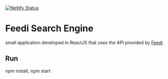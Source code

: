 [![Netlify Status](https://api.netlify.com/api/v1/badges/db837fd5-f275-4aa1-919f-c7edd91aede6/deploy-status)](https://app.netlify.com/sites/keen-bohr-60478d/deploys)

# Feedi Search Engine

small application developed in ReactJS that uses the API provided by [Feedi](https://github.com/davidesantangelo/feedi)

## Run

npm install, npm start
